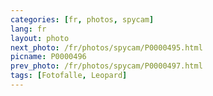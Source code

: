 ```yaml
---
categories: [fr, photos, spycam]
lang: fr
layout: photo
next_photo: /fr/photos/spycam/P0000495.html
picname: P0000496
prev_photo: /fr/photos/spycam/P0000497.html
tags: [Fotofalle, Leopard]
---
```

